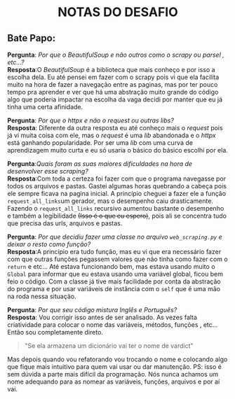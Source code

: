 ﻿# <center>NOTAS DO DESAFIO</center>

## Bate Papo:

**Pergunta**: *Por que o *BeautifulSoup* e não outros como o *scrapy* ou *parsel* , etc...?*<br />
**Resposta**:O *BeautifulSoup* é a biblioteca que mais conheço e por isso a escolha dela. Eu até pensei em fazer com o scrapy pois vi que ela facilita muito na hora de fazer a navegação entre as paginas, mas por ter pouco tempo pra aprender e ver que há uma abstração muito grande do código algo que poderia impactar na escolha da vaga decidi por manter que eu já tinha uma certa afinidade.

**Pergunta**: *Por que o *httpx* e não o *request* ou outras *libs*?* <br />
**Resposta**: Diferente da outra resposta eu até conheço mais o *request* pois já vi muita coisa com ele, mas o *request* é uma *lib* abandonada e o *httpx* está ganhando popularidade. Por ser uma *lib* com uma curva de aprendizagem muito curta e eu só usaria o básico do básico escolhi por ela.

**Pergunta**:*Quais foram as suas maiores dificuldades na hora de desenvolver esse scraping?* <br />
**Resposta**:Com toda a certeza foi fazer com que o programa navegasse por todos os arquivos e pastas. Gastei algumas horas quebrando a cabeça pois ele sempre ficava na pagina inicial. A princípio cheguei a fazer ele a função `request_all_links`um gerador, mas o desempenho caiu drasticamente. Fazendo o `request_all_links` recursivo aumentou bastante o desempenho e também a legibilidade ~~(Isso é o que eu espero)~~, pois ali se concentra tudo que precisa das urls, arquivos e pastas.

**Pergunta**: *Por que decidiu fazer uma classe no arquivo `web_scraping.py` e deixar o resto como função?* <br />
**Resposta**:A principio era tudo função, mas eu vi que era necessário fazer com que outras funções pegassem valores que não tinha como fazer com o `return` e etc... Até estava funcionando bem, mas estava usando muito o `Global` para informar que eu estava usando uma variável global, ficou bem feio o código. Com a classe já tive mais facilidade por conta da abstração do programa e por usar variáveis de instância com o `self` que é uma mão na roda nessa situação. 

**Pergunta**: *Por que seu código mistura Inglês e Português?* <br />
**Resposta**: Vou corrigir isso antes de ser analisado. As vezes falta criatividade para colocar o nome das variáveis, métodos, funções , etc... Então sou completamente direto.

> "Se ela armazena um dicionário vai ter o nome de vardict"

Mas depois quando vou refatorando vou trocando o nome e colocando algo que fique mais intuitivo para quem vai usar ou dar manutenção. 
PS: isso é sem dúvida a parte mais difícil da programação. Nós nunca achamos um nome adequando para as nomear as variáveis, funções, arquivos e por aí vai. 
